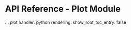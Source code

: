 # API Reference - Plot Module

::: plot
    handler: python
    rendering:
      show_root_toc_entry: false